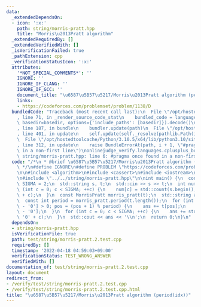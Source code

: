 ```yaml
---
data:
  _extendedDependsOn:
  - icon: ':x:'
    path: string/morris-pratt.hpp
    title: "Morris\u2013Pratt algorithm"
  _extendedRequiredBy: []
  _extendedVerifiedWith: []
  _isVerificationFailed: true
  _pathExtension: cpp
  _verificationStatusIcon: ':x:'
  attributes:
    '*NOT_SPECIAL_COMMENTS*': ''
    IGNORE: ''
    IGNORE_IF_CLANG: ''
    IGNORE_IF_GCC: ''
    document_title: "\u6587\u5B57\u5217/Morris\u2013Pratt algorithm (period(idx))"
    links:
    - https://codeforces.com/problemset/problem/1138/D
  bundledCode: "Traceback (most recent call last):\n  File \"/opt/hostedtoolcache/Python/3.10.5/x64/lib/python3.10/site-packages/onlinejudge_verify/documentation/build.py\"\
    , line 71, in _render_source_code_stat\n    bundled_code = language.bundle(stat.path,\
    \ basedir=basedir, options={'include_paths': [basedir]}).decode()\n  File \"/opt/hostedtoolcache/Python/3.10.5/x64/lib/python3.10/site-packages/onlinejudge_verify/languages/cplusplus.py\"\
    , line 187, in bundle\n    bundler.update(path)\n  File \"/opt/hostedtoolcache/Python/3.10.5/x64/lib/python3.10/site-packages/onlinejudge_verify/languages/cplusplus_bundle.py\"\
    , line 401, in update\n    self.update(self._resolve(pathlib.Path(included), included_from=path))\n\
    \  File \"/opt/hostedtoolcache/Python/3.10.5/x64/lib/python3.10/site-packages/onlinejudge_verify/languages/cplusplus_bundle.py\"\
    , line 312, in update\n    raise BundleErrorAt(path, i + 1, \"#pragma once found\
    \ in a non-first line\")\nonlinejudge_verify.languages.cplusplus_bundle.BundleErrorAt:\
    \ string/morris-pratt.hpp: line 6: #pragma once found in a non-first line\n"
  code: "/*\n * @brief \u6587\u5B57\u5217/Morris\u2013Pratt algorithm (period(idx))\n\
    \ */\n#define IGNORE\n#define PROBLEM \"https://codeforces.com/problemset/problem/1138/D\"\
    \n\n#include <algorithm>\n#include <cassert>\n#include <iostream>\n#include <string>\n\
    \n#include \"../../string/morris-pratt.hpp\"\n\nint main() {\n  constexpr int\
    \ SIGMA = 2;\n  std::string s, t;\n  std::cin >> s >> t;\n  int num[2];\n  for\
    \ (int c = 0; c < SIGMA; ++c) {\n    num[c] = std::count(s.begin(), s.end(), '0'\
    \ + c);\n  }\n  const MorrisPratt morris_pratt(t);\n  std::string ans = \"\";\n\
    \  const int period = morris_pratt.period(t.length());\n  for (int pos = 0; num[t[pos]\
    \ - '0'] > 0; pos = (pos + 1) % period) {\n    ans += t[pos];\n    --num[t[pos]\
    \ - '0'];\n  }\n  for (int c = 0; c < SIGMA; ++c) {\n    ans += std::string(num[c],\
    \ '0' + c);\n  }\n  std::cout << ans << '\\n';\n  return 0;\n}\n"
  dependsOn:
  - string/morris-pratt.hpp
  isVerificationFile: true
  path: test/string/morris-pratt.2.test.cpp
  requiredBy: []
  timestamp: '2022-04-18 04:59:03+09:00'
  verificationStatus: TEST_WRONG_ANSWER
  verifiedWith: []
documentation_of: test/string/morris-pratt.2.test.cpp
layout: document
redirect_from:
- /verify/test/string/morris-pratt.2.test.cpp
- /verify/test/string/morris-pratt.2.test.cpp.html
title: "\u6587\u5B57\u5217/Morris\u2013Pratt algorithm (period(idx))"
---
```

